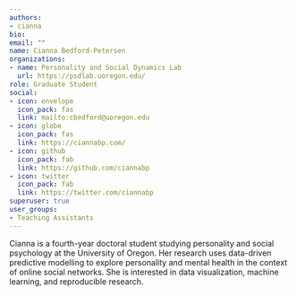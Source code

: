 ```yaml
---
authors:
- cianna
bio:
email: ""
name: Cianna Bedford-Petersen
organizations:
- name: Personality and Social Dynamics Lab
  url: https://psdlab.uoregon.edu/
role: Graduate Student
social:
- icon: envelope
  icon_pack: fas
  link: mailto:cbedford@uoregon.edu
- icon: globe
  icon_pack: fas
  link: https://ciannabp.com/
- icon: github
  icon_pack: fab
  link: https://github.com/ciannabp
- icon: twitter
  icon_pack: fab
  link: https://twitter.com/ciannabp
superuser: true
user_groups:
- Teaching Assistants
---
```


Cianna is a fourth-year doctoral student studying personality and social psychology at the University of Oregon. Her research uses data-driven predictive modelling to explore personality and mental health in the context of online social networks. She is interested in data visualization, machine learning, and reproducible research.  
